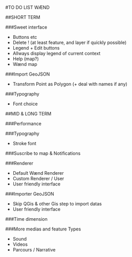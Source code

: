 #TO DO LIST WÆND

##SHORT TERM 


###Sweet interface
- Buttons etc
- Delete ! (at least feature, and layer if quickly possible)
- Legend + Edit buttons
- Allways display legend of current context
- Help (map?)
- Wænd map 

###Import GeoJSON
- Transform Point as Polygon (+ deal with names if any)

###Typography
- Font choice


##MID & LONG TERM

###Performance

###Typography
- Stroke font

###Suscribe to map & Notifications

###Renderer  
- Default Wænd Renderer
- Custom Renderer / User
- User friendly interface

###Importer GeoJSON
- Skip QGis & other Gis step to import datas
- User friendly interface

###Time dimension

###More medias and feature Types
- Sound
- Videos
- Parcours / Narrative